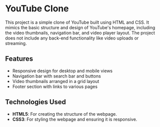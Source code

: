 # YouTube Clone

This project is a simple clone of YouTube built using HTML and CSS. It mimics the basic structure and design of YouTube's homepage, including the video thumbnails, navigation bar, and video player layout. The project does not include any back-end functionality like video uploads or streaming.

## Features

- Responsive design for desktop and mobile views
- Navigation bar with search bar and buttons
- Video thumbnails arranged in a grid layout
- Footer section with links to various pages

## Technologies Used

- **HTML5**: For creating the structure of the webpage.
- **CSS3**: For styling the webpage and ensuring it is responsive.
